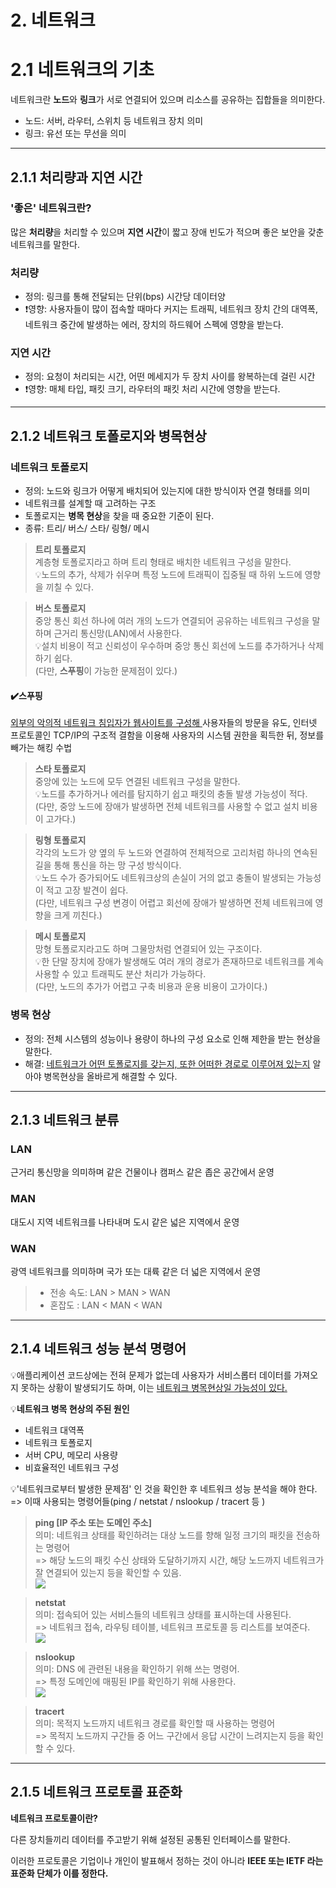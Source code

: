 # 2. 네트워크
# 2.1 네트워크의 기초
네트워크란 **노드**와 **링크**가 서로 연결되어 있으며 리소스를 공유하는 집합들을 의미한다.


- 노드: 서버, 라우터, 스위치 등 네트워크 장치 의미
- 링크: 유선 또는 무선을 의미

---
## 2.1.1 처리량과 지연 시간
### '좋은' 네트워크란? 

많은 **처리량**을 처리할 수 있으며 **지연 시간**이 짧고 장애 빈도가 적으며 좋은 보안을 갖춘 네트워크를 말한다.
### 처리량
- 정의: 링크를 통해 전달되는 단위(bps) 시간당 데이터양
- ❗영향: 사용자들이 많이 접속할 때마다 커지는 트래픽, 네트워크 장치 간의 대역폭, 네트워크 중간에 발생하는 에러, 장치의 하드웨어 스펙에 영향을 받는다.
### 지연 시간
- 정의: 요청이 처리되는 시간, 어떤 메세지가 두 장치 사이를 왕복하는데 걸린 시간
- ❗영향: 매체 타입, 패킷 크기, 라우터의 패킷 처리 시간에 영향을 받는다.
---
## 2.1.2 네트워크 토폴로지와 병목현상
### 네트워크 토폴로지
- 정의: 노드와 링크가 어떻게 배치되어 있는지에 대한 방식이자 연결 형태를 의미
- 네트워크를 설계할 때 고려하는 구조
- 토폴로지는 **병목 현상**을 찾을 때 중요한 기준이 된다.
- 종류: 트리/ 버스/ 스타/ 링형/ 메시


> **트리 토폴로지**  
>  계층형 토폴로지라고 하며 트리 형태로 배치한 네트워크 구성을 말한다.  
>  💡노드의 추가, 삭제가 쉬우며 특정 노드에 트래픽이 집중될 때 하위 노드에 영향을 끼칠 수 있다.  



> **버스 토폴로지**  
> 중앙 통신 회선 하나에 여러 개의 노드가 연결되어 공유하는 네트워크 구성을 말하며 근거리 통신망(LAN)에서 사용한다.  
>  💡설치 비용이 적고 신뢰성이 우수하며 중앙 통신 회선에 노드를 추가하거나 삭제하기 쉽다.   
>  (다만, **스푸핑**이 가능한 문제점이 있다.)

#### ✔️스푸핑
<u>외부의 악의적 네트워크 침입자가 웹사이트를 구성해 </u>사용자들의 방문을 유도, 인터넷 프로토콜인 TCP/IP의 구조적 결함을 이용해 사용자의 시스템 권한을 획득한 뒤, 정보를 빼가는 해킹 수법

>**스타 토폴로지**  
>중앙에 있는 노드에 모두 연결된 네트워크 구성을 말한다.  
>💡노드를 추가하거나 에러를 탐지하기 쉽고 패킷의 충돌 발생 가능성이 적다.  
>(다만, 중앙 노드에 장애가 발생하면 전체 네트워크를 사용할 수 없고 설치 비용이 고가다.)

>**링형 토폴로지**  
>각각의 노드가 양 옆의 두 노드와 연결하여 전체적으로 고리처럼 하나의 연속된 길을 통해 통신을 하는 망 구성 방식이다.  
>💡노드 수가 증가되어도 네트워크상의 손실이 거의 없고 충돌이 발생되는 가능성이 적고 고장 발견이 쉽다.  
>(다만, 네트워크 구성 변경이 어렵고 회선에 장애가 발생하면 전체 네트워크에 영향을 크게 끼친다.)

>**메시 토폴로지**  
>망형 토폴로지라고도 하며 그물망처럼 연결되어 있는 구조이다.  
>💡한 단말 장치에 장애가 발생해도 여러 개의 경로가 존재하므로 네트워크를 계속 사용할 수 있고 트래픽도 분산 처리가 가능하다.  
>(다만, 노드의 추가가 어렵고 구축 비용과 운용 비용이 고가이다.)


### 병목 현상
- 정의: 전체 시스템의 성능이나 용량이 하나의 구성 요소로 인해 제한을 받는 현상을 말한다.
- 해결: <u>네트워크가 어떤 토폴로지를 갖는지, 또한 어떠한 경로로 이루어져 있는지</u> 알아야 병목현상을 올바르게 해결할 수 있다.


---
## 2.1.3 네트워크 분류

### LAN
근거리 통신망을 의미하며 같은 건물이나 캠퍼스 같은 좁은 공간에서 운영
### MAN
대도시 지역 네트워크를 나타내며 도시 같은 넓은 지역에서 운영
### WAN
광역 네트워크를 의미하며 국가 또는 대륙 같은 더 넓은 지역에서 운영

>* 전송 속도: LAN > MAN > WAN
>* 혼잡도    : LAN < MAN < WAN

---
## 2.1.4 네트워크 성능 분석 명령어
💡애플리케이션 코드상에는 전혀 문제가 없는데 사용자가 서비스롭터 데이터를 가져오지 못하는 상황이 발생되기도 하며, 이는 <u>네트워크 병목현상일 가능성이 있다.</u>


💡**네트워크 병목 현상의 주된 원인**
- 네트워크 대역폭
- 네트워크 토폴로지
- 서버 CPU, 메모리 사용량
- 비효율적인 네트워크 구성

💡'네트워크로부터 발생한 문제점' 인 것을 확인한 후 네트워크 성능 분석을 해야 한다.   
=> 이때 사용되는 명령어들(ping / netstat / nslookup / tracert 등 )

> **ping [IP 주소 또는 도메인 주소]**   
의미: 네트워크 상태를 확인하려는 대상 노드를 향해 일정 크기의 패킷을 전송하는 명령어  
=> 해당 노드의 패킷 수신 상태와 도달하기까지 시간, 해당 노드까지 네트워크가 잘 연결되어 있는지 등을 확인할 수 있음.  
![](https://velog.velcdn.com/images/wlsgml4563/post/0165bcd0-458d-4654-8c64-2e5ad7c83f51/image.png)


> **netstat**  
의미: 접속되어 있는 서비스들의 네트워크 상태를 표시하는데 사용된다.  
=> 네트워크 접속, 라우팅 테이블, 네트워크 프로토콜 등 리스트를 보여준다.  
![](https://velog.velcdn.com/images/wlsgml4563/post/d5a61c70-272d-4fc8-ac9d-d049d086632c/image.png)


>**nslookup**  
의미: DNS 에 관련된 내용을 확인하기 위해 쓰는 명령어.  
=> 특정 도메인에 매핑된 IP를 확인하기 위해 사용한다.  
![](https://velog.velcdn.com/images/wlsgml4563/post/d924bd62-9d24-418e-adf8-ab1aba037139/image.png)

>**tracert**  
의미: 목적지 노드까지 네트워크 경로를 확인할 때 사용하는 명령어  
=> 목적지 노드까지 구간들 중 어느 구간에서 응답 시간이 느려지는지 등을 확인할 수 있다.

---
## 2.1.5 네트워크 프로토콜 표준화

**네트워크 프로토콜이란?**


다른 장치들끼리 데이터를 주고받기 위해 설정된 공통된 인터페이스를 말한다. 

이러한 프로토콜은 기업이나 개인이 발표해서 정하는 것이 아니라 **IEEE 또는 IETF 라는 표준화 단체가 이를 정한다.**
